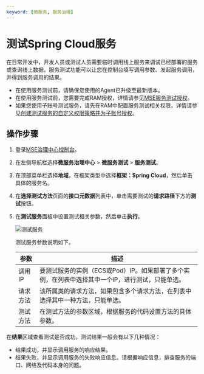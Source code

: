 ```yaml
---
keyword: [微服务, 服务治理]
---
```


# 测试Spring Cloud服务

在日常开发中，开发人员或测试人员需要临时调用线上服务来调试已经部署的服务或查询线上数据。服务测试功能可以让您在控制台填写调用参数、发起服务调用，并得到服务调用的结果。

-   在使用服务测试前，请确保您使用的Agent已升级至最新版本。
-   在使用服务测试前，您需要完成RAM授权，详情请参见[MSE服务测试授权](/cn.zh-CN/用户指南/微服务治理/MSE服务测试授权.md)。
-   如果您使用子账号测试服务，请先在RAM中配置服务测试相关权限，详情请参见[创建测试服务的自定义权限策略并为子账号授权](/cn.zh-CN/用户指南/微服务治理/MSE服务测试授权.md)。

## 操作步骤

1.  登录[MSE治理中心控制台](https://mse.console.aliyun.com/?spm=a2c4g.11186623.2.13.f90a6a60WiEx0N#/msc/home)。

2.  在左侧导航栏选择**微服务治理中心** \> **微服务测试** \> **服务测试**。

3.  在顶部菜单栏选择**地域**，在框架类型中选择**框架：Spring Cloud**，然后单击具体的服务名。

4.  在**选择测试方法**页面的**接口元数据**列表中，单击需要测试的**请求路径**下方的**测试**按钮。

5.  在**测试服务**面板中设置测试相关参数，然后单击**执行**。

    ![测试服务](https://static-aliyun-doc.oss-cn-hangzhou.aliyuncs.com/assets/img/zh-CN/7091472061/p173481.png)

    测试服务参数说明如下。

    |参数|描述|
    |--|--|
    |调用IP|要测试服务的实例（ECS或Pod）IP。如果部署了多个实例，在列表中选择其中一个IP，进行测试，只能单选。|
    |请求方法|该所属类的请求方法，如果包含多个请求方法，在列表中选择其中一种方法，只能单选。|
    |测试方法|在测试方法的参数区域，根据服务的代码设置方法的具体参数。|


在**结果**区域查看测试是否成功，测试结果一般会有以下几种情况：

-   结果成功，并显示调用服务的响应结果。
-   结果失败，并显示调用服务的失败响应信息。请根据响应信息，排查服务的端口、网络及代码本身的问题。

